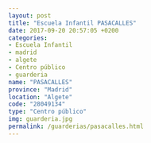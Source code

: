 ```yaml
---
layout: post
title: "Escuela Infantil PASACALLES"
date: 2017-09-20 20:57:05 +0200
categories:
- Escuela Infantil
- madrid
- algete
- Centro público
- guarderia
name: "PASACALLES"
province: "Madrid"
location: "Algete"
code: "28049134"
type: "Centro público"
img: guarderia.jpg
permalink: /guarderias/pasacalles.html
---
```

